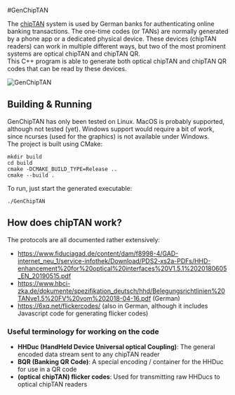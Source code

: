 #GenChipTAN

The [chipTAN](https://en.wikipedia.org/wiki/Transaction_authentication_number#ChipTAN_/_Sm@rt-TAN_/_CardTAN) system is
used by German banks for authenticating online banking transactions.
The one-time codes (or TANs) are normally generated by a phone app or a dedicated physical device.
These devices (chipTAN readers) can work in  multiple different ways, but two of the most prominent systems are optical
chipTAN and chipTAN QR.  
This C++ program is able to generate both optical chipTAN and chipTAN QR codes that can be read by these devices.

![GenChipTAN](img/GenChipTAN.gif)

## Building & Running
GenChipTAN has only been tested on Linux.
MacOS is probably supported, although not tested (yet).
Windows support would require a bit of work, since ncurses (used for the graphics) is not available under Windows.  
The project is built using CMake:

    mkdir build
    cd build
    cmake -DCMAKE_BUILD_TYPE=Release ..
    cmake --build .

To run, just start the generated executable:

    ./GenChipTAN

## How does chipTAN work?
The protocols are all documented rather extensively:
* https://www.fiduciagad.de/content/dam/f8998-4/GAD-internet_neu_1/service-infothek/Download/PDS2-xs2a-PDFs/HHD-enhancement%20for%20optical%20interfaces%20V1.5.1%2020180605_EN_20190515.pdf
* https://www.hbci-zka.de/dokumente/spezifikation_deutsch/hhd/Belegungsrichtlinien%20TANve1.5%20FV%20vom%202018-04-16.pdf (German)
* https://6xq.net/flickercodes/ (also in German, although it includes Javascript code for generating flicker codes)

### Useful terminology for working on the code
* **HHDuc (HandHeld Device Universal optical Coupling)**: The general encoded data stream sent to any chipTAN reader
* **BQR (Banking QR Code)**: A special encoding / container for the HHDuc for use in a QR code
* **(optical chipTAN) flicker codes**: Used for transmitting raw HHDucs to optical chipTAN readers